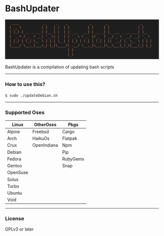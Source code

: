 # BashUpdater

![BashUpdater](bashUpdaterImages/bashupdater3.png)

BashUpdater is a compilation of updating bash scripts

-----------------------
### How to use this?

```$ sudo ./updateDebian.sh```

-----------------------
### Supported Oses

|  Linux  | OtherOses   |  Pkgs |
| ------- | ----------- | ----- |
|  Alpine |   Freebsd   | Cargo |
|   Arch  |   HaikuOs   | Flatpak |
|   Crux  | OpenIndiana | Npm |
|  Debian |             | Pip |
|  Fedora |             | RubyGems |
|  Gentoo |             | Snap |
| OpenSuse|
|  Solus  |
|  Turbo  |
|  Ubuntu |
|  Void   |

-----------------------
### License 

GPLv3 or later
